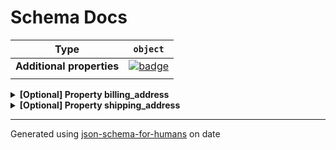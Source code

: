 # Schema Docs

| Type                      | `object`                                                                                                            |
| ------------------------- | ------------------------------------------------------------------------------------------------------------------- |
| **Additional properties** | [![badge](https://img.shields.io/badge/Any+type-allowed-green)](# "Additional Properties of any type are allowed.") |
|                           |                                                                                                                     |

<details>
<summary><strong> <a name="billing_address"></a>[Optional] Property billing_address</strong>  

</summary>
<blockquote>

| Type                      | `object`                                                                                                            |
| ------------------------- | ------------------------------------------------------------------------------------------------------------------- |
| **Additional properties** | [![badge](https://img.shields.io/badge/Any+type-allowed-green)](# "Additional Properties of any type are allowed.") |
| **Defined in**            | #/definitions/address                                                                                               |
|                           |                                                                                                                     |

<details>
<summary><strong> <a name="billing_address_street_address"></a>[Required] Property street_address</strong>  

</summary>
<blockquote>

| Type                      | `string`                                                                                                            |
| ------------------------- | ------------------------------------------------------------------------------------------------------------------- |
| **Additional properties** | [![badge](https://img.shields.io/badge/Any+type-allowed-green)](# "Additional Properties of any type are allowed.") |
|                           |                                                                                                                     |

</blockquote>
</details>

<details>
<summary><strong> <a name="billing_address_city"></a>[Required] Property city</strong>  

</summary>
<blockquote>

| Type                      | `string`                                                                                                            |
| ------------------------- | ------------------------------------------------------------------------------------------------------------------- |
| **Additional properties** | [![badge](https://img.shields.io/badge/Any+type-allowed-green)](# "Additional Properties of any type are allowed.") |
|                           |                                                                                                                     |

</blockquote>
</details>

<details>
<summary><strong> <a name="billing_address_state"></a>[Required] Property state</strong>  

</summary>
<blockquote>

| Type                      | `string`                                                                                                            |
| ------------------------- | ------------------------------------------------------------------------------------------------------------------- |
| **Additional properties** | [![badge](https://img.shields.io/badge/Any+type-allowed-green)](# "Additional Properties of any type are allowed.") |
|                           |                                                                                                                     |

</blockquote>
</details>

<details>
<summary><strong> <a name="billing_address_futureProperty"></a>[Optional] Property futureProperty</strong>  

</summary>
<blockquote>

| Type                      | `null`                                                                                                              |
| ------------------------- | ------------------------------------------------------------------------------------------------------------------- |
| **Additional properties** | [![badge](https://img.shields.io/badge/Any+type-allowed-green)](# "Additional Properties of any type are allowed.") |
|                           |                                                                                                                     |

</blockquote>
</details>

</blockquote>
</details>

<details>
<summary><strong> <a name="shipping_address"></a>[Optional] Property shipping_address</strong>  

</summary>
<blockquote>

| Type                      | `object`                                                                                                            |
| ------------------------- | ------------------------------------------------------------------------------------------------------------------- |
| **Additional properties** | [![badge](https://img.shields.io/badge/Any+type-allowed-green)](# "Additional Properties of any type are allowed.") |
| **Same definition as**    | `[billing_address](#billing_address)`                                                                               |
|                           |                                                                                                                     |

</blockquote>
</details>

----------------------------------------------------------------------------------------------------------------------------
Generated using [json-schema-for-humans](https://github.com/coveooss/json-schema-for-humans) on date